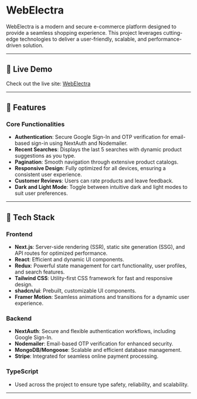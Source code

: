 # WebElectra

WebElectra is a modern and secure e-commerce platform designed to provide a seamless shopping experience. This project leverages cutting-edge technologies to deliver a user-friendly, scalable, and performance-driven solution.

---

## 🚀 Live Demo

Check out the live site: [WebElectra]()

---

## 🌟 Features

### Core Functionalities

- **Authentication**: Secure Google Sign-In and OTP verification for email-based sign-in using NextAuth and Nodemailer.
- **Recent Searches**: Displays the last 5 searches with dynamic product suggestions as you type.
- **Pagination**: Smooth navigation through extensive product catalogs.
- **Responsive Design**: Fully optimized for all devices, ensuring a consistent user experience.
- **Customer Reviews**: Users can rate products and leave feedback.
- **Dark and Light Mode**: Toggle between intuitive dark and light modes to suit user preferences.

---

## 🔧 Tech Stack

### Frontend

- **Next.js**: Server-side rendering (SSR), static site generation (SSG), and API routes for optimized performance.
- **React**: Efficient and dynamic UI components.
- **Redux**: Powerful state management for cart functionality, user profiles, and search features.
- **Tailwind CSS**: Utility-first CSS framework for fast and responsive design.
- **shadcn/ui**: Prebuilt, customizable UI components.
- **Framer Motion**: Seamless animations and transitions for a dynamic user experience.

### Backend

- **NextAuth**: Secure and flexible authentication workflows, including Google Sign-In.
- **Nodemailer**: Email-based OTP verification for enhanced security.
- **MongoDB/Mongoose**: Scalable and efficient database management.
- **Stripe**: Integrated for seamless online payment processing.

### TypeScript

- Used across the project to ensure type safety, reliability, and scalability.

---
